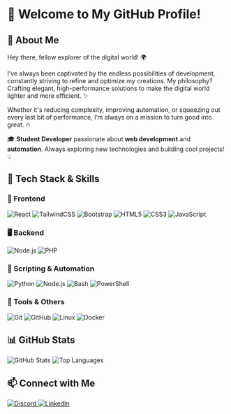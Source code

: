 # 👋 Welcome to My GitHub Profile!

<h2> 🚀 About Me </h2>

Hey there, fellow explorer of the digital world! 🌍 

I’ve always been captivated by the endless possibilities of development, constantly striving to refine and optimize my creations. My philosophy? Crafting elegant, high-performance solutions to make the digital world lighter and more efficient. ✨

Whether it's reducing complexity, improving automation, or squeezing out every last bit of performance, I’m always on a mission to turn good into great. 🔥

🎓 **Student Developer** passionate about **web development** and **automation**. Always exploring new technologies and building cool projects! 💡

<h2> 🔧 Tech Stack & Skills </h2>

### 📌 Frontend
<p>
  <img src="https://img.shields.io/badge/React-20232A?style=for-the-badge&logo=react&logoColor=61DAFB" alt="React" />
  <img src="https://img.shields.io/badge/TailwindCSS-06B6D4?style=for-the-badge&logo=tailwindcss&logoColor=white" alt="TailwindCSS" />
  <img src="https://img.shields.io/badge/Bootstrap-563D7C?style=for-the-badge&logo=bootstrap&logoColor=white" alt="Bootstrap" />
  <img src="https://img.shields.io/badge/HTML5-E34F26?style=for-the-badge&logo=html5&logoColor=white" alt="HTML5" />
  <img src="https://img.shields.io/badge/CSS3-1572B6?style=for-the-badge&logo=css3&logoColor=white" alt="CSS3" />
  <img src="https://img.shields.io/badge/JavaScript-F7DF1E?style=for-the-badge&logo=javascript&logoColor=black" alt="JavaScript" />
</p>

### 🖥 Backend
<p>
  <img src="https://img.shields.io/badge/Node.js-43853D?style=for-the-badge&logo=node.js&logoColor=white" alt="Node.js" />
  <img src="https://img.shields.io/badge/PHP-777BB4?style=for-the-badge&logo=php&logoColor=white" alt="PHP" />
</p>

### 🔄 Scripting & Automation
<p>
  <img src="https://img.shields.io/badge/Python-3776AB?style=for-the-badge&logo=python&logoColor=white" alt="Python" />
  <img src="https://img.shields.io/badge/Node.js-43853D?style=for-the-badge&logo=node.js&logoColor=white" alt="Node.js" />
  <img src="https://img.shields.io/badge/Bash-4EAA25?style=for-the-badge&logo=gnu-bash&logoColor=white" alt="Bash" />
  <img src="https://img.shields.io/badge/PowerShell-5391FE?style=for-the-badge&logo=powershell&logoColor=white" alt="PowerShell" />
</p>

### 🔧 Tools & Others
<p>
  <img src="https://img.shields.io/badge/Git-F05032?style=for-the-badge&logo=git&logoColor=white" alt="Git" />
  <img src="https://img.shields.io/badge/GitHub-181717?style=for-the-badge&logo=github&logoColor=white" alt="GitHub" />
  <img src="https://img.shields.io/badge/Linux-FCC624?style=for-the-badge&logo=linux&logoColor=black" alt="Linux" />
  <img src="https://img.shields.io/badge/Docker-2496ED?style=for-the-badge&logo=docker&logoColor=white" alt="Docker" />
</p>

<h2> 📊 GitHub Stats </h2>
<div>
  <img src="https://github-readme-stats.vercel.app/api?username=Miguel-Lopes-Git&show_icons=true&theme=tokyonight" alt="GitHub Stats" />
  <img src="https://github-readme-stats.vercel.app/api/top-langs/?username=Miguel-Lopes-Git&layout=compact&theme=tokyonight" alt="Top Languages" />
</div>

<h2> 📫 Connect with Me </h2>
<p>
  <a href="https://discord.com">
    <img src="https://img.shields.io/badge/Discord-skyrlanie-%237289DA?style=for-the-badge&logo=discord" alt="Discord" />
  </a>
  <a href="https://www.linkedin.com/in/miguel-lopes-8a3764334">
    <img src="https://img.shields.io/badge/LinkedIn-Miguel_Lopes-%230077B5?style=for-the-badge&logo=linkedin" alt="LinkedIn" />
  </a>
</p>

